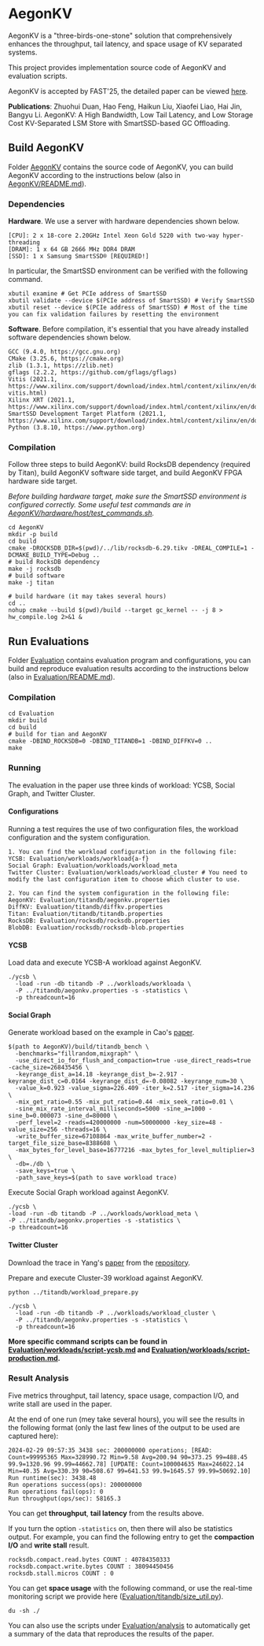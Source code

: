 # AegonKV
AegonKV is a "three-birds-one-stone" solution that comprehensively enhances the throughput, tail latency, and space usage of KV separated systems.

This project provides implementation source code of AegonKV and evaluation scripts.

AegonKV is accepted by FAST'25, the detailed paper can be viewed [here](https://www.usenix.org/conference/fast25/presentation/duan).

**Publications**: Zhuohui Duan, Hao Feng, Haikun Liu, Xiaofei Liao, Hai Jin, Bangyu Li. AegonKV: A High Bandwidth, Low Tail Latency, and Low Storage Cost KV-Separated LSM Store with SmartSSD-based GC Offloading.



## Build AegonKV

Folder [AegonKV](./AegonKV) contains the source code of AegonKV, you can build AegonKV according to the instructions below (also in [AegonKV/README.md](./AegonKV/README.md)).
### Dependencies
**Hardware**. We use a server with hardware dependencies shown below.
```
[CPU]: 2 x 18-core 2.20GHz Intel Xeon Gold 5220 with two-way hyper-threading
[DRAM]: 1 x 64 GB 2666 MHz DDR4 DRAM
[SSD]: 1 x Samsung SmartSSD® [REQUIRED!]
```
In particular, the SmartSSD environment can be verified with the following command.
```shell
xbutil examine # Get PCIe address of SmartSSD
xbutil validate --device $(PCIe address of SmartSSD) # Verify SmartSSD
xbutil reset --device $(PCIe address of SmartSSD) # Most of the time you can fix validation failures by resetting the environment
```

**Software**. Before compilation, it's essential that you have already installed software dependencies shown below.
```
GCC (9.4.0, https://gcc.gnu.org)
CMake (3.25.6, https://cmake.org)
zlib (1.3.1, https://zlib.net)
gflags (2.2.2, https://github.com/gflags/gflags)
Vitis (2021.1, https://www.xilinx.com/support/download/index.html/content/xilinx/en/downloadNav/vitis/archive-vitis.html)
Xilinx XRT (2021.1, https://www.xilinx.com/support/download/index.html/content/xilinx/en/downloadNav/alveo/smartssd.html)
SmartSSD Development Target Platform (2021.1, https://www.xilinx.com/support/download/index.html/content/xilinx/en/downloadNav/alveo/smartssd.html)
Python (3.8.10, https://www.python.org)
```
### Compilation

Follow three steps to build AegonKV: build RocksDB dependency (required by Titan), build AegonKV software side target, and build AegonKV FPGA hardware side target.

*Before building hardware target, make sure the SmartSSD environment is configured correctly. Some useful test commands are in [AegonKV/hardware/host/test_commands.sh](AegonKV/hardware/host/test_commands.sh).*

```shell
cd AegonKV
mkdir -p build
cd build
cmake -DROCKSDB_DIR=$(pwd)/../lib/rocksdb-6.29.tikv -DREAL_COMPILE=1 -DCMAKE_BUILD_TYPE=Debug ..
# build RocksDB dependency
make -j rocksdb
# build software
make -j titan

# build hardware (it may takes several hours)
cd ..
nohup cmake --build $(pwd)/build --target gc_kernel -- -j 8 > hw_compile.log 2>&1 &
```



## Run Evaluations
Folder [Evaluation](./Evaluation) contains evaluation program and configurations, you can build and reproduce evaluation results according to the instructions below (also in [Evaluation/README.md](./Evaluation/README.md)).
### Compilation
```shell
cd Evaluation
mkdir build
cd build
# build for tian and AegonKV
cmake -DBIND_ROCKSDB=0 -DBIND_TITANDB=1 -DBIND_DIFFKV=0 ..
make
```

### Running
The evaluation in the paper use three kinds of workload: YCSB, Social Graph, and Twitter Cluster.

#### Configurations

Running a test requires the use of two configuration files, the workload configuration and the system configuration.

```
1. You can find the workload configuration in the following file:
YCSB: Evaluation/workloads/workload{a-f}
Social Graph: Evaluation/workloads/workload_meta
Twitter Cluster: Evaluation/workloads/workload_cluster # You need to modify the last configuration item to choose which cluster to use.

2. You can find the system configuration in the following file:
AegonKV: Evaluation/titandb/aegonkv.properties
DiffKV: Evaluation/titandb/diffkv.properties
Titan: Evaluation/titandb/titandb.properties
RocksDB: Evaluation/rocksdb/rocksdb.properties
BlobDB: Evaluation/rocksdb/rocksdb-blob.properties
```

#### YCSB
Load data and execute YCSB-A workload against AegonKV.
```shell
./ycsb \
  -load -run -db titandb -P ../workloads/workloada \
  -P ../titandb/aegonkv.properties -s -statistics \
  -p threadcount=16
```

#### Social Graph
Generate workload based on the example in Cao's [paper](https://www.usenix.org/conference/fast20/presentation/cao-zhichao).
```shell
$(path to AegonKV)/build/titandb_bench \
  -benchmarks="fillrandom,mixgraph" \
  -use_direct_io_for_flush_and_compaction=true -use_direct_reads=true -cache_size=268435456 \
  -keyrange_dist_a=14.18 -keyrange_dist_b=-2.917 -keyrange_dist_c=0.0164 -keyrange_dist_d=-0.08082 -keyrange_num=30 \
  -value_k=0.923 -value_sigma=226.409 -iter_k=2.517 -iter_sigma=14.236 \
  -mix_get_ratio=0.55 -mix_put_ratio=0.44 -mix_seek_ratio=0.01 \
  -sine_mix_rate_interval_milliseconds=5000 -sine_a=1000 -sine_b=0.000073 -sine_d=80000 \
  -perf_level=2 -reads=420000000 -num=50000000 -key_size=48 -value_size=256 -threads=16 \
  -write_buffer_size=67108864 -max_write_buffer_number=2 -target_file_size_base=8388608 \
  -max_bytes_for_level_base=16777216 -max_bytes_for_level_multiplier=3 \
  -db=./db \
  -save_keys=true \
  -path_save_keys=$(path to save workload trace)
```
Execute Social Graph workload against AegonKV.
```shell
./ycsb \
-load -run -db titandb -P ../workloads/workload_meta \
-P ../titandb/aegonkv.properties -s -statistics \
-p threadcount=16
```

#### Twitter Cluster
Download the trace in Yang's [paper](https://www.usenix.org/conference/osdi20/presentation/yang) from the [repository](https://github.com/twitter/cache-trace).

Prepare and execute Cluster-39 workload against AegonKV.

```shell
python ../titandb/workload_prepare.py

./ycsb \
  -load -run -db titandb -P ../workloads/workload_cluster \
  -P ../titandb/aegonkv.properties -s -statistics \
  -p threadcount=16
```

**More specific command scripts can be found in [Evaluation/workloads/script-ycsb.md](Evaluation/workloads/script-ycsb.md) and [Evaluation/workloads/script-production.md](Evaluation/workloads/script-production.md).**

### Result Analysis
Five metrics throughput, tail latency, space usage, compaction I/O, and write stall are used in the paper.

At the end of one run (mey take several hours), you will see the results in the following format (only the last few lines of the output to be used are captured here):
```shell
2024-02-29 09:57:35 3438 sec: 200000000 operations; [READ: Count=99995365 Max=328990.72 Min=9.58 Avg=200.94 90=373.25 99=488.45 99.9=1320.96 99.99=44662.78] [UPDATE: Count=100004635 Max=246022.14 Min=40.35 Avg=330.39 90=508.67 99=641.53 99.9=1645.57 99.99=50692.10]
Run runtime(sec): 3438.48
Run operations success(ops): 200000000
Run operations fail(ops): 0
Run throughput(ops/sec): 58165.3
```
You can get **throughput**, **tail latency** from the results above.

If you turn the option `-statistics` on, then there will also be statistics output. For example, you can find the following entry to get the **compaction I/O** and **write stall** result.
```shell
rocksdb.compact.read.bytes COUNT : 40784350333
rocksdb.compact.write.bytes COUNT : 38094450456
rocksdb.stall.micros COUNT : 0
```
You can get **space usage** with the following command, or use the real-time monitoring script we provide here ([Evaluation/titandb/size_util.py](Evaluation/titandb/size_util.py)).
```shell
du -sh ./
```

You can also use the scripts under [Evaluation/analysis](Evaluation/analysis) to automatically get a summary of the data that reproduces the results of the paper.
